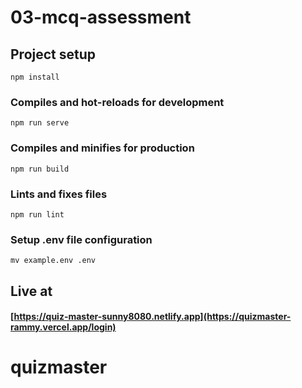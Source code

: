 # 03-mcq-assessment

## Project setup

```
npm install
```

### Compiles and hot-reloads for development

```
npm run serve
```

### Compiles and minifies for production

```
npm run build
```

### Lints and fixes files

```
npm run lint
```

### Setup .env file configuration

```
mv example.env .env
```

## Live at

#### [https://quiz-master-sunny8080.netlify.app](https://quizmaster-rammy.vercel.app/login)


# quizmaster
